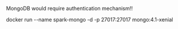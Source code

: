 MongoDB would require authentication mechanism!!

docker run --name spark-mongo -d -p 27017:27017 mongo:4.1-xenial

